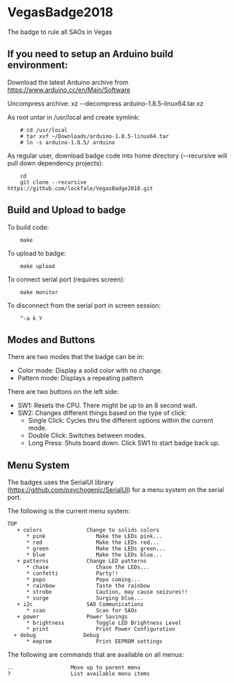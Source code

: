 # VegasBadge2018
The badge to rule all SAOs in Vegas

## If you need to setup an Arduino build environment:

Download the latest Arduino archive from https://www.arduino.cc/en/Main/Software

Uncompress archive: xz --decompress arduino-1.8.5-linux64.tar.xz

As root untar in /usr/local and create symlink:
```
    # cd /usr/local
    # tar xvf ~/Downloads/arduino-1.8.5-linux64.tar
    # ln -s arduino-1.8.5/ arduino
```

As regular user, download badge code into home directory (--recursive will pull down dependency projects):
```
    cd
    git clone --recursive https://github.com/lockfale/VegasBadge2018.git
```

## Build and Upload to badge

To build code:
```
    make
```

To upload to badge:
```
    make upload
```

To connect serial port (requires screen):
```
    make monitor
```

To disconnect from the serial port in screen session: 
```
    ^-a k Y
```

## Modes and Buttons

There are two modes that the badge can be in:

* Color mode: Display a solid color with no change.
* Pattern mode: Displays a repeating pattern.

There are two buttons on the left side:

* SW1: Resets the CPU. There might be up to an 8 second wait.
* SW2: Changes different things based on the type of click:
  * Single Click: Cycles thru the different options within the current mode.
  * Double Click: Switches between modes.
  * Long Press: Shuts board down. Click SW1 to start badge back up.


## Menu System

The badges uses the SerialUI library (https://github.com/psychogenic/SerialUI)
for a menu system on the serial port. 

The following is the current menu system:

```
TOP
   + colors              Change to solids colors 
      * pink                Make the LEDs pink... 
      * red                 Make the LEDs red... 
      * green               Make the LEDs green... 
      * blue                Make the LEDs blue... 
   + patterns            Change LED patterns 
      * chase               Chase the LEDs... 
      * confetti            Party!! 
      * popo                Popo coming... 
      * rainbow             Taste the rainbow 
      * strobe              Caution, may cause seizures!! 
      * surge               Surging blue...
   + i2c                 SAO Communications 
      * scan                Scan for SAOs
   + power               Power Savings 
      * brightness          Toggle LED Brightness Level 
      * print               Print Power Configuration
  + debug               Debug 
      * eeprom              Print EEPROM settings
```

The following are commands that are available on all menus:
```
..                  Move up to parent menu
?                   List available menu items
```

